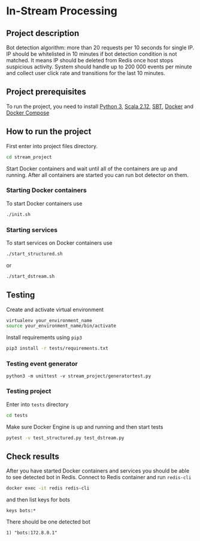 # In-Stream Processing
## Project description
Bot detection algorithm: more than 20 requests per 10 seconds for single IP. IP should be whitelisted in 10 minutes if bot detection condition is not matched. It means IP should be deleted from Redis once host stops suspicious activity. System should handle up to 200 000 events per minute and collect user click rate and transitions for the last 10 minutes.
## Project prerequisites
To run the project, you need to install [Python 3](https://www.python.org/), [Scala 2.12](https://www.scala-lang.org/), [SBT](https://www.scala-sbt.org/), [Docker](https://www.docker.com/) and [Docker Compose](https://docs.docker.com/compose/)
## How to run the project
First enter into project files directory.
```sh
cd stream_project
```
Start Docker containers and wait until all of the containers are up and running.
After all containers are started you can run bot detector on them.
### Starting Docker containers
To start Docker containers use
```sh
./init.sh
``` 
### Starting services
To start services on Docker containers use
```sh
./start_structured.sh
```
or
```sh
./start_dstream.sh
```
## Testing

Create and activate virtual environment
```sh
virtualenv your_environment_name
source your_environment_name/bin/activate
```
Install requirements using `pip3`
```sh
pip3 install -r tests/requirements.txt
```
### Testing event generator
```
python3 -m unittest -v stream_project/generatortest.py
```
### Testing project
Enter into `tests` directory
```sh
cd tests
```
Make sure Docker Engine is up and running and then start tests
```sh
pytest -v test_structured.py test_dstream.py
```
## Check results
After you have started Docker containers and services you should be able to see detected bot in Redis.
Connect to Redis container and run `redis-cli`
```sh
docker exec -it redis redis-cli
```
and then list keys for bots
```
keys bots:*
```
There should be one detected bot

```
1) "bots:172.8.0.1"
```
